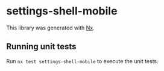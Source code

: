 # settings-shell-mobile

This library was generated with [Nx](https://nx.dev).

## Running unit tests

Run `nx test settings-shell-mobile` to execute the unit tests.
